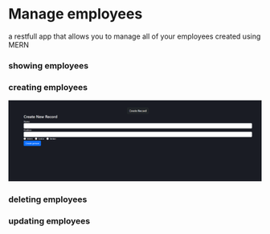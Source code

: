 # Manage employees
a restfull app that allows you to manage all of your employees created using MERN

### showing employees


###  creating employees
<img src="images/create.png" >

### deleting employees


### updating employees
